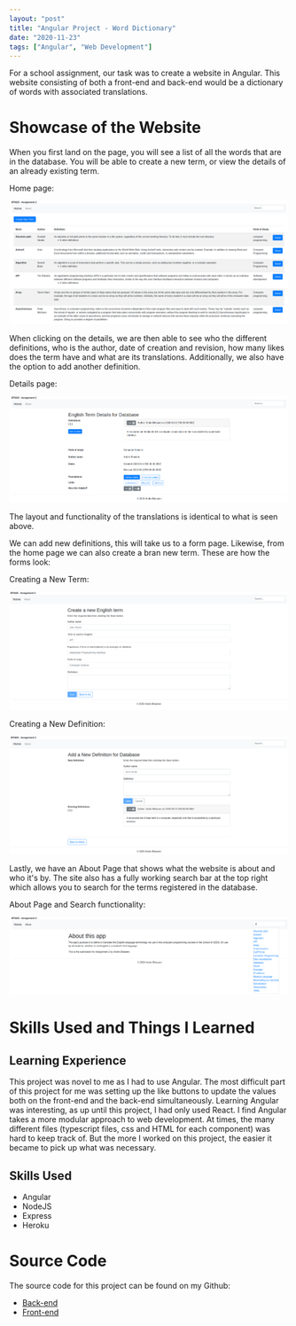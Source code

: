 ```yaml
---
layout: "post"
title: "Angular Project - Word Dictionary"
date: "2020-11-23"
tags: ["Angular", "Web Development"]
---
```


For a school assignment, our task was to create a website in Angular. This website consisting of both a front-end and back-end would be a dictionary of words with associated translations.

# Showcase of the Website

When you first land on the page, you will see a list of all the words that are in the database. You will be able to create a new term, or view the details of an already existing term.

Home page:

![Home Page](/assets/images/posts/AngularProject_HomePage.png)

When clicking on the details, we are then able to see who the different definitions, who is the author, date of creation and revision, how many likes does the term have and what are its translations. Additionally, we also have the option to add another definition.

Details page:

![DetailsPage](/assets/images/posts/Details_AngularProject.png)

The layout and functionality of the translations is identical to what is seen above.

We can add new definitions, this will take us to a form page. Likewise, from the home page we can also create a bran new term. These are how the forms look:

Creating a New Term:

![Create New Term](/assets/images/posts/CreateNewTerm_AngularProject.png)

Creating a New Definition:

![Create New Definition](/assets/images/posts/AddDefinition_AngularProject.png)

Lastly, we have an About Page that shows what the website is about and who it's by. The site also has a fully working search bar at the top right which allows you to search for the terms registered in the database.

About Page and Search functionality:

![About and Search](/assets/images/posts/AboutSearch_AngularProject.png)

# Skills Used and Things I Learned

## Learning Experience

This project was novel to me as I had to use Angular. The most difficult part of this project for me was setting up the like buttons to update the values both on the front-end and the back-end simultaneously. Learning Angular was interesting, as up until this project, I had only used React. I find Angular takes a more modular approach to web development. At times, the many different files (typescript files, css and HTML for each component) was hard to keep track of. But the more I worked on this project, the easier it became to pick up what was necessary.

## Skills Used

- Angular
- NodeJS
- Express
- Heroku

# Source Code

The source code for this project can be found on my Github:

- [Back-end](https://github.com/abhaseen/Angular-Word-Dictionary-Server)
- [Front-end](https://github.com/abhaseen/Angular-Word-Dictionary-Client)
